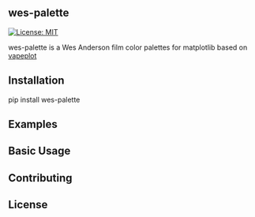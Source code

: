 ## wes-palette
[![License: MIT](https://img.shields.io/badge/License-MIT-yellow.svg)](https://opensource.org/licenses/MIT)

wes-palette is a Wes Anderson film color palettes for matplotlib based on [vapeplot](https://github.com/dantaki/vapeplot)

## Installation
pip install wes-palette

## Examples

## Basic Usage

## Contributing

## License
